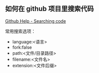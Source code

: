 ## 如何在 github 项目里搜索代码

[Github Help - Searching code](https://help.github.com/articles/searching-code/)

常用搜索选项：

- language:<语言>
- fork:false
- path:<文件/目录路径>
- filename:<文件名>
- extension:<文件后缀>
